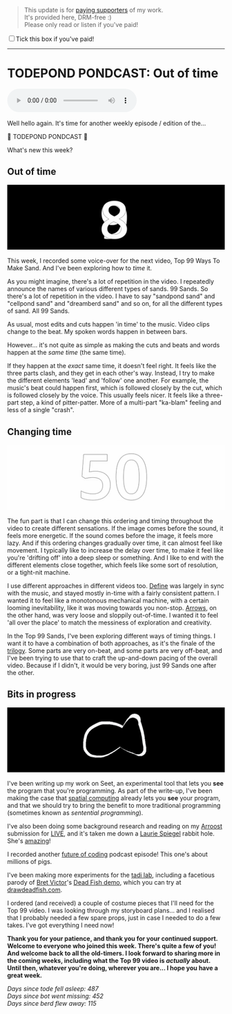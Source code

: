 > This update is for [paying supporters](https://patreon.com/TodePond) of my work.<br>
> It's provided here, DRM-free :)<br>
> Please only read or listen if you've paid!

<input id="paid-checkbox" type="checkbox"><label for="paid-checkbox">Tick this box if you've paid!</label>

<script>
  const key = 'pondcast/paid'
  const paid = localStorage.getItem(key)
  const checkbox = document.getElementById('paid-checkbox')
  if (paid) {
    checkbox.checked = true
  }
  checkbox.addEventListener('change', () => {
    if (checkbox.checked) {
      localStorage.setItem(key, 'true')
    } else {
      localStorage.removeItem(key)
    }
  })
</script>

<hr>

# TODEPOND PONDCAST: Out of time

<audio controls>
  <source src="1.m4a" type="audio/x-m4a">
</audio>

Well hello again. It's time for another weekly episode / edition of the...

🐸 TODEPOND PONDCAST 🐸

What's new this week?

## Out of time

![8 or 9](1.png)

This week, I recorded some voice-over for the next video, Top 99 Ways To Make Sand. And I've been exploring how to _time_ it.

As you might imagine, there's a lot of repetition in the video. I repeatedly announce the names of various different types of sands. 99 Sands. So there's a lot of repetition in the video. I have to say "sandpond sand" and "cellpond sand" and "dreamberd sand" and so on, for all the different types of sand. All 99 Sands.

As usual, most edits and cuts happen 'in time' to the music. Video clips change to the beat. My spoken words happen in between bars.

However... it's not quite as simple as making the cuts and beats and words happen at the _same time_ (the same time).

If they happen at the _exact_ same time, it doesn't feel right. It feels like the three parts clash, and they get in each other's way. Instead, I try to make the different elements 'lead' and 'follow' one another. For example, the music's beat could happen first, which is followed closely by the cut, which is followed closely by the voice. This usually feels nicer. It feels like a three-part step, a kind of pitter-patter. More of a multi-part "ka-blam" feeling and less of a single "crash".

## Changing time

![50](2.png)

The fun part is that I can change this ordering and timing throughout the video to create different sensations. If the image comes before the sound, it feels more energetic. If the sound comes before the image, it feels more lazy. And if this ordering changes gradually over time, it can almost feel like movement. I typically like to increase the delay over time, to make it feel like you're 'drifting off' into a deep sleep or something. And I like to end with the different elements close together, which feels like some sort of resolution, or a tight-nit machine.

I use different approaches in different videos too. [Define](https://youtu.be/ZMklf0vUl18) was largely in sync with the music, and stayed mostly in-time with a fairly consistent pattern. I wanted it to feel like a monotonous mechanical machine, with a certain looming inevitability, like it was moving towards you non-stop. [Arrows](https://youtu.be/DNBKdU6XrLY), on the other hand, was very loose and sloppily out-of-time. I wanted it to feel 'all over the place' to match the messiness of exploration and creativity.

In the Top 99 Sands, I've been exploring different ways of timing things. I want it to have a combination of both approaches, as it's the finale of the [trilogy](https://www.youtube.com/playlist?list=PL9uRa69RF-7wCDlX55WjK7-gEb9nb3UPm). Some parts are very on-beat, and some parts are very off-beat, and I've been trying to use that to craft the up-and-down pacing of the overall video. Because if I didn't, it would be very boring, just 99 Sands one after the other.

## Bits in progress

![fish](3.png)

I've been writing up my work on Seet, an experimental tool that lets you **see** the program that you're programming. As part of the write-up, I've been making the case that [spatial computing](https://youtu.be/Zz8g4GEMpYw) already lets you **see** your program, and that we should try to bring the benefit to more traditional programming (sometimes known as _sentential programming_).

I've also been doing some background research and reading on my [Arroost](https://youtu.be/cF2OF75ivZM) submission for [LIVE](https://2024.splashcon.org/home/live-2024), and it's taken me down a [Laurie Spiegel](https://www.youtube.com/watch?v=zLd1RUDmX6w) rabbit hole. She's [amazing](https://www.youtube.com/watch?v=TzOJtZYsGSA)!

I recorded another [future of coding](https://futureofcoding.org/episodes/) podcast episode! This one's about millions of pigs.

I've been making more experiments for the [tadi lab](https://www.todepond.com/lab/), including a facetious parody of [Bret Victor](https://worrydream.com/)'s [Dead Fish demo](https://vimeo.com/64895205), which you can try at [drawdeadfish.com](https://drawdeadfish.com/).

I ordered (and received) a couple of costume pieces that I'll need for the Top 99 video. I was looking through my storyboard plans... and I realised that I probably needed a few spare props, just in case I needed to do a few takes. I've got everything I need now!

**Thank you for your patience, and thank you for your continued support. Welcome to everyone who joined this week. There's quite a few of you! And welcome back to all the old-timers. I look forward to sharing more in the coming weeks, including what the Top 99 video is _actually_ about. Until then, whatever you're doing, wherever you are... I hope you have a great week.**

_Days since tode fell asleep: 487_<br>
_Days since bot went missing: 452_<br>
_Days since berd flew away: 115_
